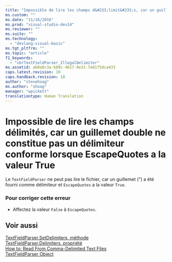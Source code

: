```yaml
---
title: "Impossible de lire les champs d&#233;limit&#233;s, car un guillemet double ne constitue pas un d&#233;limiteur conforme lorsque EscapeQuotes a la valeur True | Microsoft Docs"
ms.custom: ""
ms.date: "11/16/2016"
ms.prod: "visual-studio-dev14"
ms.reviewer: ""
ms.suite: ""
ms.technology: 
  - "devlang-visual-basic"
ms.tgt_pltfrm: ""
ms.topic: "article"
f1_keywords: 
  - "vbrTextFieldParser_IllegalDelimiter"
ms.assetid: ab8a0c3a-b89c-4617-9e31-7e81f5dca433
caps.latest.revision: 10
caps.handback.revision: 10
author: "stevehoag"
ms.author: "shoag"
manager: "wpickett"
translationtype: Human Translation
---
```

# Impossible de lire les champs d&#233;limit&#233;s, car un guillemet double ne constitue pas un d&#233;limiteur conforme lorsque EscapeQuotes a la valeur True
Le `TextFieldParser` ne peut pas lire le fichier, car un guillemet \("\) a été fourni comme délimiteur et `EscapeQuotes` a la valeur `True`.  
  
### Pour corriger cette erreur  
  
-   Affectez la valeur `False` à `EscapeQuotes`.  
  
## Voir aussi  
 [TextFieldParser.SetDelimiters, méthode](http://msdn.microsoft.com/fr-fr/21fa40ec-5866-4d0e-9fd9-c708a190dcc9)   
 [TextFieldParser.Delimiters, propriété](http://msdn.microsoft.com/fr-fr/4eb18f4d-3011-40a9-b668-be93eed0444f)   
 [How to: Read From Comma\-Delimited Text Files](../../visual-basic/developing-apps/programming/drives-directories-files/how-to-read-from-comma-delimited-text-files.md)   
 [TextFieldParser Object](../../visual-basic/language-reference/objects/textfieldparser-object.md)